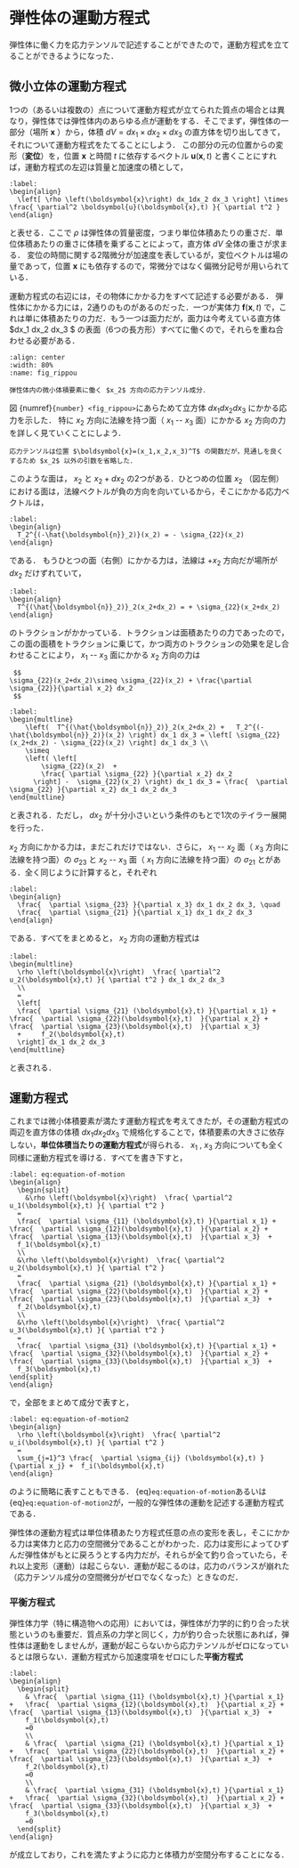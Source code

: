# 弾性体の運動方程式

弾性体に働く力を応力テンソルで記述することができたので，運動方程式を立てることができるようになった．

## 微小立体の運動方程式

1つの（あるいは複数の）点について運動方程式が立てられた質点の場合とは異なり，弾性体では弾性体内のあらゆる点が運動をする．そこでまず，弾性体の一部分（場所 $\boldsymbol{x}$ ）から，体積 $dV = dx_1\times dx_2 \times dx_3$ の直方体を切り出してきて，それについて運動方程式をたてることにしよう．
この部分の元の位置からの変形（**変位**）を，位置 $\boldsymbol{x}$ と時間 $t$ に依存するベクトル $\boldsymbol{u}(\boldsymbol{x},t)$ と書くことにすれば，運動方程式の左辺は質量と加速度の積として，
```{math}
:label: 
\begin{align}
  \left[ \rho \left(\boldsymbol{x}\right) dx_1dx_2 dx_3 \right] \times \frac{ \partial^2 \boldsymbol{u}(\boldsymbol{x},t) }{ \partial t^2 }
\end{align}
```
と表せる．ここで $\rho$ は弾性体の質量密度，つまり単位体積あたりの重さだ．単位体積あたりの重さに体積を乗ずることによって，直方体 $dV$ 全体の重さが求まる．
変位の時間に関する2階微分が加速度を表しているが，変位ベクトルは場の量であって，位置 $\boldsymbol{x}$ にも依存するので，常微分ではなく偏微分記号が用いられている．

運動方程式の右辺には，その物体にかかる力をすべて記述する必要がある．
弾性体にかかる力には，2通りのものがあるのだった．一つが実体力 $\boldsymbol{f}(\boldsymbol{x}, t)$ で，これは単に体積あたりの力だ．もう一つは面力だが，面力は今考えている直方体 $dx_1 dx_2 dx_3 $ の表面（6つの長方形）すべてに働くので，それらを重ね合わせる必要がある．

```{figure} ./fig/x2-stress.png
:align: center
:width: 80%
:name: fig_rippou

弾性体内の微小体積要素に働く $x_2$ 方向の応力テンソル成分．
```

図 {numref}`{number} <fig_rippou>`にあらためて立方体 $dx_1dx_2dx_3$ にかかる応力を示した．
特に $x_2$ 方向に法線を持つ面（ $x_1$ -- $x_3$ 面）にかかる $x_2$ 方向の力を詳しく見ていくことにしよう．


```{margin}
応力テンソルは位置 $\boldsymbol{x}=(x_1,x_2,x_3)^T$ の関数だが，見通しを良くするため $x_2$ 以外の引数を省略した．
```
このような面は， $x_2$ と $x_2+dx_2$ の2つがある．ひとつめの位置 $x_2$ （図左側）における面は，法線ベクトルが負の方向を向いているから，そこにかかる応力ベクトルは，
```{math}
:label: 
\begin{align}
  T_2^{(-\hat{\boldsymbol{n}}_2)}(x_2) = - \sigma_{22}(x_2)
\end{align}
```
である．
もうひとつの面（右側）にかかる力は，法線は $+x_2$ 方向だが場所が $dx_2$ だけずれていて，
```{math}
:label: 
\begin{align}
  T^{(\hat{\boldsymbol{n}}_2)}_2(x_2+dx_2) = + \sigma_{22}(x_2+dx_2)
\end{align}
```
のトラクションがかかっている．トラクションは面積あたりの力であったので，この面の面積をトラクションに乗じて，かつ両方のトラクションの効果を足し合わせることにより， $x_1$ -- $x_3$ 面にかかる $x_2$ 方向の力は
```{margin}
 $$ 
\sigma_{22}(x_2+dx_2)\simeq \sigma_{22}(x_2) + \frac{\partial \sigma_{22}}{\partial x_2} dx_2
 $$ 
```
```{math}
:label:
\begin{multline}
    \left(  T^{(\hat{\boldsymbol{n}}_2)}_2(x_2+dx_2) +   T_2^{(-\hat{\boldsymbol{n}}_2)}(x_2) \right) dx_1 dx_3 = \left[ \sigma_{22}(x_2+dx_2) - \sigma_{22}(x_2) \right] dx_1 dx_3 \\
    \simeq
    \left( \left[
        \sigma_{22}(x_2)  + 
        \frac{ \partial \sigma_{22} }{\partial x_2} dx_2
      \right] -  \sigma_{22}(x_2) \right) dx_1 dx_3 = \frac{  \partial \sigma_{22} }{\partial x_2} dx_1 dx_2 dx_3
\end{multline}
```
と表される．ただし， $dx_2$ が十分小さいという条件のもとで1次のテイラー展開を行った．


 $x_2$ 方向にかかる力は，まだこれだけではない．さらに， $x_1$ -- $x_2$ 面（ $x_3$ 方向に法線を持つ面）の $\sigma_{23}$ と $x_2$ -- $x_3$ 面（ $x_1$ 方向に法線を持つ面）の $\sigma_{21}$ とがある．全く同じように計算すると，それぞれ
```{math}
:label: 
\begin{align}
  \frac{  \partial \sigma_{23} }{\partial x_3} dx_1 dx_2 dx_3, \quad
  \frac{  \partial \sigma_{21} }{\partial x_1} dx_1 dx_2 dx_3
\end{align}
```
である．すべてをまとめると， $x_2$ 方向の運動方程式は
```{math}
:label:
\begin{multline}
  \rho \left(\boldsymbol{x}\right)  \frac{ \partial^2 u_2(\boldsymbol{x},t) }{ \partial t^2 } dx_1 dx_2 dx_3
  \\
  =
  \left[
  \frac{  \partial \sigma_{21} (\boldsymbol{x},t) }{\partial x_1} +   \frac{  \partial \sigma_{22}(\boldsymbol{x},t)  }{\partial x_2} +   \frac{  \partial \sigma_{23}(\boldsymbol{x},t)  }{\partial x_3} 
  +     f_2(\boldsymbol{x},t)
  \right] dx_1 dx_2 dx_3
\end{multline}
```
と表される．

## 運動方程式

これまでは微小体積要素が満たす運動方程式を考えてきたが，その運動方程式の両辺を直方体の体積 $dx_1 dx_2 dx_3$ で規格化することで，体積要素の大きさに依存しない，**単位体積当たりの運動方程式**が得られる． $x_1$ ,  $x_3$ 方向についても全く同様に運動方程式を導ける．すべてを書き下すと，
```{math}
:label: eq:equation-of-motion
\begin{align}
  \begin{split}
    &\rho \left(\boldsymbol{x}\right)  \frac{ \partial^2 u_1(\boldsymbol{x},t) }{ \partial t^2 } 
  =
  \frac{  \partial \sigma_{11} (\boldsymbol{x},t) }{\partial x_1} +   \frac{  \partial \sigma_{12}(\boldsymbol{x},t)  }{\partial x_2} +   \frac{  \partial \sigma_{13}(\boldsymbol{x},t)  }{\partial x_3}  + 
  f_1(\boldsymbol{x},t) 
  \\
  &\rho \left(\boldsymbol{x}\right)  \frac{ \partial^2 u_2(\boldsymbol{x},t) }{ \partial t^2 } 
  =
  \frac{  \partial \sigma_{21} (\boldsymbol{x},t) }{\partial x_1} +   \frac{  \partial \sigma_{22}(\boldsymbol{x},t)  }{\partial x_2} +   \frac{  \partial \sigma_{23}(\boldsymbol{x},t)  }{\partial x_3}  + 
  f_2(\boldsymbol{x},t) 
  \\
  &\rho \left(\boldsymbol{x}\right)  \frac{ \partial^2 u_3(\boldsymbol{x},t) }{ \partial t^2 } 
  =
  \frac{  \partial \sigma_{31} (\boldsymbol{x},t) }{\partial x_1} +   \frac{  \partial \sigma_{32}(\boldsymbol{x},t)  }{\partial x_2} +   \frac{  \partial \sigma_{33}(\boldsymbol{x},t)  }{\partial x_3}  + 
  f_3(\boldsymbol{x},t)   
\end{split}
\end{align}
```
で，全部をまとめて成分で表すと，
```{math}
:label: eq:equation-of-motion2
\begin{align}
  \rho \left(\boldsymbol{x}\right)  \frac{ \partial^2 u_i(\boldsymbol{x},t) }{ \partial t^2 } 
  =
  \sum_{j=1}^3 \frac{  \partial \sigma_{ij} (\boldsymbol{x},t) }{\partial x_j} +  f_i(\boldsymbol{x},t) 
\end{align}
```
のように簡略に表すこともできる．
{eq}`eq:equation-of-motion`あるいは{eq}`eq:equation-of-motion2`が，一般的な弾性体の運動を記述する運動方程式である．

弾性体の運動方程式は単位体積あたり方程式任意の点の変形を表し，そこにかかる力は実体力と応力の空間微分であることがわかった．応力は変形によってひずんだ弾性体がもとに戻ろうとする内力だが，それらが全て釣り合っていたら，それ以上変形（運動）は起こらない．運動が起こるのは，応力のバランスが崩れた（応力テンソル成分の空間微分がゼロでなくなった）ときなのだ．

### 平衡方程式

弾性体力学（特に構造物への応用）においては，弾性体が力学的に釣り合った状態というのも重要だ．質点系の力学と同じく，力が釣り合った状態にあれば，弾性体は運動をしませんが，運動が起こらないから応力テンソルがゼロになっているとは限らない．運動方程式から加速度項をゼロにした**平衡方程式**
```{math}
:label: 
\begin{align}
  \begin{split}
    & \frac{  \partial \sigma_{11} (\boldsymbol{x},t) }{\partial x_1} +   \frac{  \partial \sigma_{12}(\boldsymbol{x},t)  }{\partial x_2} +   \frac{  \partial \sigma_{13}(\boldsymbol{x},t)  }{\partial x_3}  + 
    f_1(\boldsymbol{x},t)
    =0
    \\
    & \frac{  \partial \sigma_{21} (\boldsymbol{x},t) }{\partial x_1} +   \frac{  \partial \sigma_{22}(\boldsymbol{x},t)  }{\partial x_2} +   \frac{  \partial \sigma_{23}(\boldsymbol{x},t)  }{\partial x_3}  + 
    f_2(\boldsymbol{x},t)
    =0
    \\
    & \frac{  \partial \sigma_{31} (\boldsymbol{x},t) }{\partial x_1} +   \frac{  \partial \sigma_{32}(\boldsymbol{x},t)  }{\partial x_2} +   \frac{  \partial \sigma_{33}(\boldsymbol{x},t)  }{\partial x_3}  + 
    f_3(\boldsymbol{x},t)
    =0    
  \end{split}
\end{align}
```
が成立しており，これを満たすように応力と体積力が空間分布することになる．

